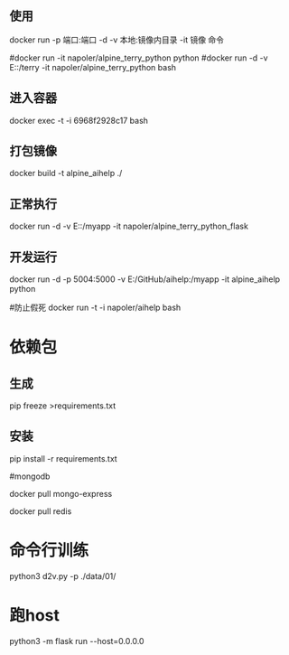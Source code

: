 ## 使用

docker run -p 端口:端口 -d -v 本地:镜像内目录  -it 镜像 命令 

#docker run -it napoler/alpine_terry_python python
#docker run -d -v E:\:/terry  -it napoler/alpine_terry_python bash


## 进入容器
docker exec -t -i 6968f2928c17  bash


## 打包镜像

docker build -t alpine_aihelp ./



## 正常执行
docker run -d -v E:\:/myapp -it napoler/alpine_terry_python_flask



## 开发运行
docker run -d -p 5004:5000 -v E:/GitHub/aihelp:/myapp -it alpine_aihelp python

#防止假死
docker run  -t -i  napoler/aihelp bash


# 依赖包
## 生成
pip freeze >requirements.txt

## 安装
pip install -r requirements.txt


#mongodb

docker pull mongo-express

docker pull redis


# 命令行训练
 python3 d2v.py -p ./data/01/

# 跑host

python3 -m flask run --host=0.0.0.0
